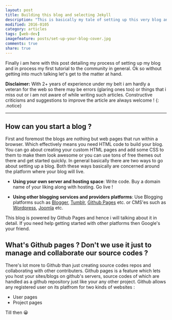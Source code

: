 ```yaml
---
layout: post
title: Building this blog and selecting Jekyll
description: "This is basically my tale of setting up this very blog and the learnings from the process."
modified: 2016-0105
category: articles
tags: [web-dev]
imagefeature: posts/set-up-your-blog-cover.jpg
comments: true
share: true
---
```


Finally i am here with this post detailing my process of setting up my blog and in process my first tutorial to the community in general. Ok so without getting into much talking let's get to the matter at hand.

**Disclaimer:** With 2+ years of experience under my belt i am hardly a veteran for the web so there may be errors (glaring ones too) or things that i miss out or i am not aware of while writing such articles. Constructive criticisms and suggestions to improve the article are always welcome !
{: .notice}

---

## How can you start a blog ?

First and foremost the blogs are nothing but web pages that run within a browser. Which effectively means you need HTML code to build your blog. You can go about creating your custom HTML pages and add some CSS to them to make them look awesome or you can use tons of free themes out there and get started quickly. In general basically there are two ways to go about setting up a blog. Both these ways basically are concerned around the platform where your blog will live.

- **Using your own server and hosting space**: Write code. Buy a domain name of your liking along with hosting. Go live !


- **Using other blogging services and providers platforms**: Use Blogging platforms such as [Blogger](ttps://www.blogger.com), [Tumblr](https://www.tumblr.com/), [Github Pages](https://pages.github.com/) etc. or CMS'es such as [Wordpress](https://www.wordpress.com/), [Joomla](https://www.joomla.org/) etc.

This blog is powered by Github Pages and hence i will talking about it in detail. If you need help getting started with other platforms then Google's your friend. 

## What's Github pages ? Don't we use it just to manage and collaborate our source codes ?

There's lot more to Github than just creating source codes repos and collaborating with other contributers. Github pages is a feature which lets you host your sites/blogs on github's servers, source codes of which are handled as a github repository just like your any other project. Github allows any registered user on its platfrom for two kinds of websites : 

* User pages 
* Project pages

Till then 😀